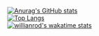 [![Anurag's GitHub stats](https://github-readme-stats.vercel.app/api?username=MojtabaFaal)](https://github.com/anuraghazra/github-readme-stats)
<br>
[![Top Langs](https://github-readme-stats.vercel.app/api/top-langs/?username=MojtabaFaal&layout=compact)](https://github.com/anuraghazra/github-readme-stats)
<br>
[![willianrod's wakatime stats](https://github-readme-stats.vercel.app/api/wakatime?username=mojtabafaal)](https://github.com/anuraghazra/github-readme-stats)

